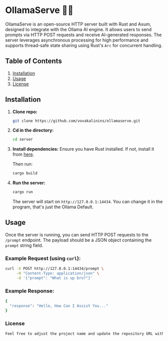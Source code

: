 # OllamaServe 🦙🛜

OllamaServe is an open-source HTTP server built with Rust and Axum, designed to integrate with the Ollama AI engine. It allows users to send prompts via HTTP POST requests and receive AI-generated responses. The server leverages asynchronous processing for high performance and supports thread-safe state sharing using Rust's `Arc` for concurrent handling.

## Table of Contents
1. [Installation](#installation)
2. [Usage](#usage)
3. [License](#license)

## Installation

1. **Clone repo:**
    ```bash
    git clone https://github.com/vovakalinins/ollamaserve.git
    ```

2. **Cd in the directory:**
    ```bash
    cd server
    ```

3. **Install dependencies:**
    Ensure you have Rust installed. If not, install it from [here](https://www.rust-lang.org/tools/install).

    Then run:
    ```bash
    cargo build
    ```

4. **Run the server:**
    ```bash
    cargo run
    ```

    The server will start on `http://127.0.0.1:14434`. You can change it in the program, that's just the Ollama Default.

## Usage

Once the server is running, you can send HTTP POST requests to the `/prompt` endpoint. The payload should be a JSON object containing the `prompt` string field.

### Example Request (using `curl`):

```bash
curl -X POST http://127.0.0.1:14434/prompt \
     -H "Content-Type: application/json" \
     -d '{"prompt": "What is up bro?"}'
```

### Example Response:
```bash
{
  "response": "Hello, How Can I Assist You..."
}
```

### License
```bash
Feel free to adjust the project name and update the repository URL with your actual GitHub account details when publishing this project. Let me know if you need further modifications!
```
